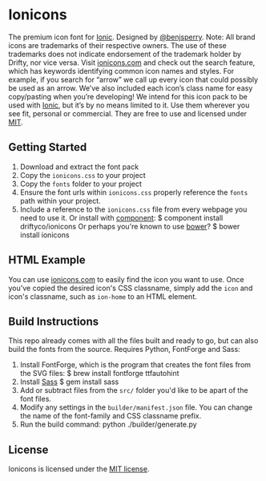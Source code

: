# Ionicons
The premium icon font for [Ionic](http://ionicframework.com/). Designed by [@benjsperry](https://twitter.com/benjsperry).
Note: All brand icons are trademarks of their respective owners. The use of these trademarks does not indicate endorsement of the trademark holder by Drifty, nor vice versa.
Visit [ionicons.com](http://ionicons.com) and  check out the search feature, which has keywords identifying common icon names and styles. For example, if you search for “arrow” we call up every icon that could possibly be used as an arrow. We’ve also included each icon’s class name for easy copy/pasting when you’re developing!
We intend for this icon pack to be used with [Ionic](http://ionicframework.com/), but it’s by no means limited to it. Use them wherever you see fit, personal or commercial. They are free to use and licensed under [MIT](http://opensource.org/licenses/MIT).
## Getting Started
 1. Download and extract the font pack
 2. Copy the `ionicons.css` to your project
 3. Copy the `fonts` folder to your project
 4. Ensure the font urls within `ionicons.css` properly reference the `fonts` path within your project.
 5. Include a reference to the `ionicons.css` file from every webpage you need to use it.
Or install with [component](https://github.com/component/component):
    $ component install driftyco/ionicons
Or perhaps you're known to use [bower](http://bower.io/)?
    $ bower install ionicons
## HTML Example
You can use [ionicons.com](http://ionicons.com) to easily find the icon you want to use. Once you've copied the desired icon's CSS classname, simply add the `icon` and icon's classname, such as `ion-home` to an HTML element.
    <i class="icon ion-home"></i>
## Build Instructions
This repo already comes with all the files built and ready to go, but can also build the fonts from the source. Requires Python, FontForge and Sass:
1) Install FontForge, which is the program that creates the font files from the SVG files:
    $ brew install fontforge ttfautohint
2) Install [Sass](http://sass-lang.com/)
    $ gem install sass
3) Add or subtract files from the `src/` folder you'd like to be apart of the font files.
4) Modify any settings in the `builder/manifest.json` file. You can change the name of the font-family and CSS classname prefix.
5) Run the build command:
    python ./builder/generate.py
## License
Ionicons is licensed under the [MIT license](http://opensource.org/licenses/MIT).
